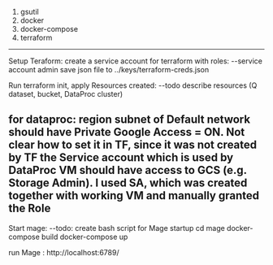 1. gsutil
2. docker
3. docker-compose
4. terraform

-------
Setup Teraform: 
    create a service account for terraform with roles:
    --service account admin
    save json file to ../keys/terraform-creds.json

Run terraform init, apply
Resources created:
    --todo describe resources (Q dataset, bucket, DataProc cluster)

for dataproc:
    region subnet of Default network should have Private Google Access = ON. Not clear how to set it in TF, since it was not created by TF
    the Service account which is used by DataProc VM should have access to GCS (e.g. Storage Admin). I used SA, which was created together with working VM and 
    manually granted the Role
------------

Start mage:
--todo: create bash script for Mage startup
 cd mage
 docker-compose build 
 docker-compose up
 
run Mage : http://localhost:6789/ 


